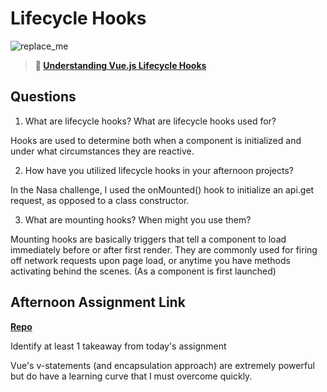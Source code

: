 # Lifecycle Hooks

![replace_me](https://codeworks.blob.core.windows.net/public/assets/img/illustrations/placeholder.svg)

> **📖 [Understanding Vue.js Lifecycle Hooks](https://codeworksacademy.com/fs-student-guide/resources/wk6/03-Vue-Lifecycle-Hooks)**

## Questions

1. What are lifecycle hooks? What are lifecycle hooks used for?

Hooks are used to determine both when a component is initialized and under what circumstances they are reactive.

2. How have you utilized lifecycle hooks in your afternoon projects?

In the Nasa challenge, I used the onMounted() hook to initialize an api.get request, as opposed to a class constructor.

3. What are mounting hooks? When might you use them?

Mounting hooks are basically triggers that tell a component to load immediately before or after first render. 
They are commonly used for firing off network requests upon page load, or anytime you have methods activating behind the scenes. (As a component is first launched)

## Afternoon Assignment Link

**[Repo](https://github.com/ZacGamble/gregslist-vue)**

Identify at least 1 takeaway from today's assignment

Vue's v-statements (and encapsulation approach) are extremely powerful but do have a learning curve that I must overcome quickly.
